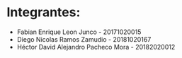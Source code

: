 # Integrantes:
* Fabian Enrique Leon Junco - 20171020015
* Diego Nicolas Ramos Zamudio - 20181020167
* Héctor David Alejandro Pacheco Mora - 20182020012